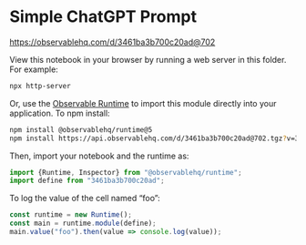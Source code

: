 # Simple ChatGPT Prompt

https://observablehq.com/d/3461ba3b700c20ad@702

View this notebook in your browser by running a web server in this folder. For
example:

~~~sh
npx http-server
~~~

Or, use the [Observable Runtime](https://github.com/observablehq/runtime) to
import this module directly into your application. To npm install:

~~~sh
npm install @observablehq/runtime@5
npm install https://api.observablehq.com/d/3461ba3b700c20ad@702.tgz?v=3
~~~

Then, import your notebook and the runtime as:

~~~js
import {Runtime, Inspector} from "@observablehq/runtime";
import define from "3461ba3b700c20ad";
~~~

To log the value of the cell named “foo”:

~~~js
const runtime = new Runtime();
const main = runtime.module(define);
main.value("foo").then(value => console.log(value));
~~~
